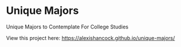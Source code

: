 # Unique Majors
Unique Majors to Contemplate For College Studies

View this project here: https://alexishancock.github.io/unique-majors/
